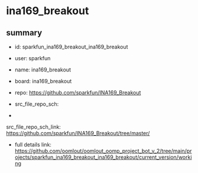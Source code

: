 # ina169_breakout
 
## summary 
* id: sparkfun_ina169_breakout_ina169_breakout
* user: sparkfun
* name: ina169_breakout
* board: ina169_breakout
* repo: https://github.com/sparkfun/INA169_Breakout



* src_file_repo_sch: 
*
 src_file_repo_sch_link: https://github.com/sparkfun/INA169_Breakout/tree/master/
* full details link: https://github.com/oomlout/oomlout_oomp_project_bot_v_2/tree/main/projects/sparkfun_ina169_breakout_ina169_breakout/current_version/working  






